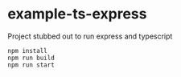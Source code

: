 # example-ts-express

Project stubbed out to run express and typescript

    npm install
    npm run build
    npm run start
